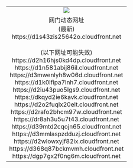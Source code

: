 ﻿<table>
  <tr></tr>
  <tr><td colspan=2 align=center><img src="https://d1s43zis25642o.cloudfront.net/Up/oGate.jpg" /></td></tr>
  <tr><td colspan=2 align=center>网门动态网址<br/>(最新)
<br>https://d1s43zis25642o.cloudfront.net
<br/><br/>(以下网址可能失效)
<br>https://d2h16hjs0kd4dp.cloudfront.net
<br>https://d1n581abij86il.cloudfront.net
<br>https://d3mwenlyh8w06d.cloudfront.net
<br>https://d1k0lfipa7lnh7.cloudfront.net
<br>https://d2iu43puo5lgs9.cloudfront.net
<br>https://dkqyd2ie6kavk.cloudfront.net
<br>https://d2o2fuqlx20elt.cloudfront.net
<br>https://d2rafo2bhcm97w.cloudfront.net
<br>https://dr8ah3u5u7t43.cloudfront.net
<br>https://d39mtd2cqojn65.cloudfront.net
<br>https://d3mmlaspzdduzj.cloudfront.net
<br>https://d2wlowxyjf82ix.cloudfront.net
<br>https://d368q87bckmvmh.cloudfront.net
<br>https://dgp7gx2f0ng6m.cloudfront.net
    </td>
  </tr>
</table>
